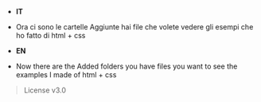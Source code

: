- **IT**
- Ora ci sono le cartelle Aggiunte hai file che volete vedere gli esempi che ho fatto di html + css 

- **EN**
- Now there are the Added folders you have files you want to see the examples I made of html + css

> License v3.0
